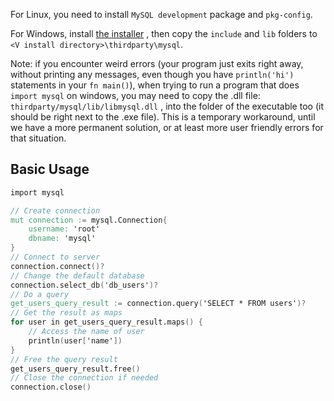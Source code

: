 For Linux, you need to install `MySQL development` package and `pkg-config`.

For Windows, install [the installer](https://dev.mysql.com/downloads/installer/) ,
then copy the `include` and `lib` folders to `<V install directory>\thirdparty\mysql`.

Note: if you encounter weird errors (your program just exits right away, without
printing any messages, even though you have `println('hi')` statements in your 
`fn main()`), when trying to run a program that does `import mysql` on windows, you 
may need to copy the .dll file: `thirdparty/mysql/lib/libmysql.dll` , into the folder
of the executable too (it should be right next to the .exe file). 
This is a temporary workaround, until we have a more permanent solution, or at least
more user friendly errors for that situation.

## Basic Usage

```v oksyntax
import mysql

// Create connection
mut connection := mysql.Connection{
	username: 'root'
	dbname: 'mysql'
}
// Connect to server
connection.connect()?
// Change the default database
connection.select_db('db_users')?
// Do a query
get_users_query_result := connection.query('SELECT * FROM users')?
// Get the result as maps
for user in get_users_query_result.maps() {
	// Access the name of user
	println(user['name'])
}
// Free the query result
get_users_query_result.free()
// Close the connection if needed
connection.close()
```
